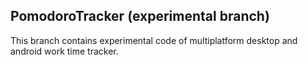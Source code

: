 ## PomodoroTracker (experimental branch)
This branch contains experimental code of multiplatform desktop and android work time tracker.